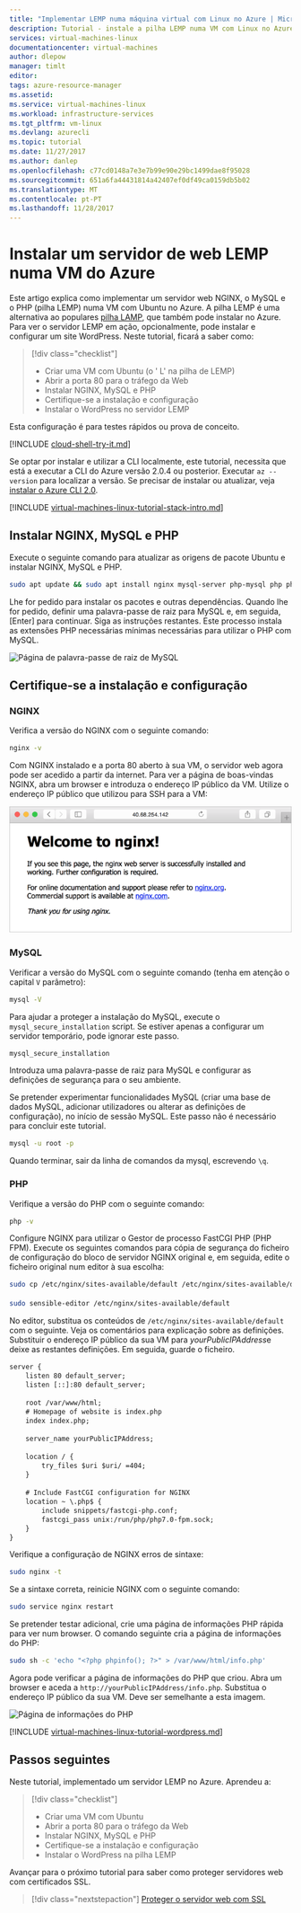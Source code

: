```yaml
---
title: "Implementar LEMP numa máquina virtual com Linux no Azure | Microsoft Docs"
description: Tutorial - instale a pilha LEMP numa VM com Linux no Azure
services: virtual-machines-linux
documentationcenter: virtual-machines
author: dlepow
manager: timlt
editor: 
tags: azure-resource-manager
ms.assetid: 
ms.service: virtual-machines-linux
ms.workload: infrastructure-services
ms.tgt_pltfrm: vm-linux
ms.devlang: azurecli
ms.topic: tutorial
ms.date: 11/27/2017
ms.author: danlep
ms.openlocfilehash: c77cd0148a7e3e7b99e90e29bc1499dae8f95028
ms.sourcegitcommit: 651a6fa44431814a42407ef0df49ca0159db5b02
ms.translationtype: MT
ms.contentlocale: pt-PT
ms.lasthandoff: 11/28/2017
---
```

# <a name="install-a-lemp-web-server-on-an-azure-vm"></a>Instalar um servidor de web LEMP numa VM do Azure
Este artigo explica como implementar um servidor web NGINX, o MySQL e o PHP (pilha LEMP) numa VM com Ubuntu no Azure. A pilha LEMP é uma alternativa ao populares [pilha LAMP](tutorial-lamp-stack.md), que também pode instalar no Azure. Para ver o servidor LEMP em ação, opcionalmente, pode instalar e configurar um site WordPress. Neste tutorial, ficará a saber como:

> [!div class="checklist"]
> * Criar uma VM com Ubuntu (o ' L' na pilha de LEMP)
> * Abrir a porta 80 para o tráfego da Web
> * Instalar NGINX, MySQL e PHP
> * Certifique-se a instalação e configuração
> * Instalar o WordPress no servidor LEMP


Esta configuração é para testes rápidos ou prova de conceito.

[!INCLUDE [cloud-shell-try-it.md](../../../includes/cloud-shell-try-it.md)]

Se optar por instalar e utilizar a CLI localmente, este tutorial, necessita que está a executar a CLI do Azure versão 2.0.4 ou posterior. Executar `az --version` para localizar a versão. Se precisar de instalar ou atualizar, veja [instalar o Azure CLI 2.0]( /cli/azure/install-azure-cli). 

[!INCLUDE [virtual-machines-linux-tutorial-stack-intro.md](../../../includes/virtual-machines-linux-tutorial-stack-intro.md)]

## <a name="install-nginx-mysql-and-php"></a>Instalar NGINX, MySQL e PHP

Execute o seguinte comando para atualizar as origens de pacote Ubuntu e instalar NGINX, MySQL e PHP. 

```bash
sudo apt update && sudo apt install nginx mysql-server php-mysql php php-fpm
```

Lhe for pedido para instalar os pacotes e outras dependências. Quando lhe for pedido, definir uma palavra-passe de raiz para MySQL e, em seguida, [Enter] para continuar. Siga as instruções restantes. Este processo instala as extensões PHP necessárias mínimas necessárias para utilizar o PHP com MySQL. 

![Página de palavra-passe de raiz de MySQL][1]

## <a name="verify-installation-and-configuration"></a>Certifique-se a instalação e configuração


### <a name="nginx"></a>NGINX

Verifica a versão do NGINX com o seguinte comando:
```bash
nginx -v
```

Com NGINX instalado e a porta 80 aberto à sua VM, o servidor web agora pode ser acedido a partir da internet. Para ver a página de boas-vindas NGINX, abra um browser e introduza o endereço IP público da VM. Utilize o endereço IP público que utilizou para SSH para a VM:

![Página predefinida NGINX][3]


### <a name="mysql"></a>MySQL

Verificar a versão do MySQL com o seguinte comando (tenha em atenção o capital `V` parâmetro):

```bash
mysql -V
```

Para ajudar a proteger a instalação do MySQL, execute o `mysql_secure_installation` script. Se estiver apenas a configurar um servidor temporário, pode ignorar este passo. 

```bash
mysql_secure_installation
```

Introduza uma palavra-passe de raiz para MySQL e configurar as definições de segurança para o seu ambiente.

Se pretender experimentar funcionalidades MySQL (criar uma base de dados MySQL, adicionar utilizadores ou alterar as definições de configuração), no início de sessão MySQL. Este passo não é necessário para concluir este tutorial. 


```bash
mysql -u root -p
```

Quando terminar, sair da linha de comandos da mysql, escrevendo `\q`.

### <a name="php"></a>PHP

Verifique a versão do PHP com o seguinte comando:

```bash
php -v
```

Configure NGINX para utilizar o Gestor de processo FastCGI PHP (PHP FPM). Execute os seguintes comandos para cópia de segurança do ficheiro de configuração do bloco de servidor NGINX original e, em seguida, edite o ficheiro original num editor à sua escolha:

```bash
sudo cp /etc/nginx/sites-available/default /etc/nginx/sites-available/default_backup

sudo sensible-editor /etc/nginx/sites-available/default
```

No editor, substitua os conteúdos de `/etc/nginx/sites-available/default` com o seguinte. Veja os comentários para explicação sobre as definições. Substituir o endereço IP público da sua VM para *yourPublicIPAddress*e deixe as restantes definições. Em seguida, guarde o ficheiro.

```
server {
    listen 80 default_server;
    listen [::]:80 default_server;

    root /var/www/html;
    # Homepage of website is index.php
    index index.php;

    server_name yourPublicIPAddress;

    location / {
        try_files $uri $uri/ =404;
    }

    # Include FastCGI configuration for NGINX
    location ~ \.php$ {
        include snippets/fastcgi-php.conf;
        fastcgi_pass unix:/run/php/php7.0-fpm.sock;
    }
}
```

Verifique a configuração de NGINX erros de sintaxe:

```bash
sudo nginx -t
```

Se a sintaxe correta, reinicie NGINX com o seguinte comando:

```bash
sudo service nginx restart
```

Se pretender testar adicional, crie uma página de informações PHP rápida para ver num browser. O comando seguinte cria a página de informações do PHP:

```bash
sudo sh -c 'echo "<?php phpinfo(); ?>" > /var/www/html/info.php'
```



Agora pode verificar a página de informações do PHP que criou. Abra um browser e aceda a `http://yourPublicIPAddress/info.php`. Substitua o endereço IP público da sua VM. Deve ser semelhante a esta imagem.

![Página de informações do PHP][2]


[!INCLUDE [virtual-machines-linux-tutorial-wordpress.md](../../../includes/virtual-machines-linux-tutorial-wordpress.md)]

## <a name="next-steps"></a>Passos seguintes

Neste tutorial, implementado um servidor LEMP no Azure. Aprendeu a:

> [!div class="checklist"]
> * Criar uma VM com Ubuntu
> * Abrir a porta 80 para o tráfego da Web
> * Instalar NGINX, MySQL e PHP
> * Certifique-se a instalação e configuração
> * Instalar o WordPress na pilha LEMP

Avançar para o próximo tutorial para saber como proteger servidores web com certificados SSL.

> [!div class="nextstepaction"]
> [Proteger o servidor web com SSL](tutorial-secure-web-server.md)

[1]: ./media/tutorial-lemp-stack/configmysqlpassword-small.png
[2]: ./media/tutorial-lemp-stack/phpsuccesspage.png
[3]: ./media/tutorial-lemp-stack/nginx.png
